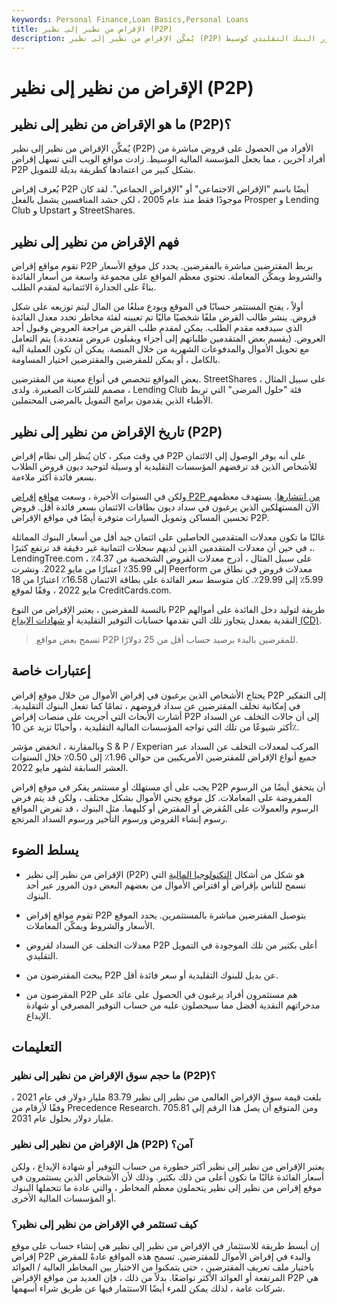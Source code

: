 ```yaml
---
keywords: Personal Finance,Loan Basics,Personal Loans
title: الإقراض من نظير إلى نظير (P2P)
description: يُمكِّن الإقراض من نظير إلى نظير (P2P) الفرد من الحصول على قرض مباشرة من فرد آخر ، مما يلغي دور البنك التقليدي كوسيط.
---
```


# الإقراض من نظير إلى نظير (P2P)
## ما هو الإقراض من نظير إلى نظير (P2P)؟

يُمكِّن الإقراض من نظير إلى نظير (P2P) الأفراد من الحصول على قروض مباشرة من أفراد آخرين ، مما يجعل المؤسسة المالية الوسيط. زادت مواقع الويب التي تسهل إقراض P2P بشكل كبير من اعتمادها كطريقة بديلة للتمويل.

يُعرف إقراض P2P أيضًا باسم "الإقراض الاجتماعي" أو "الإقراض الجماعي". لقد كان موجودًا فقط منذ عام 2005 ، لكن حشد المنافسين يشمل بالفعل Prosper و Lending Club و Upstart و StreetShares.

## فهم الإقراض من نظير إلى نظير

تقوم مواقع إقراض P2P بربط المقترضين مباشرة بالمقرضين. يحدد كل موقع الأسعار والشروط ويمكّن المعاملة. تحتوي معظم المواقع على مجموعة واسعة من أسعار الفائدة بناءً على الجدارة الائتمانية لمقدم الطلب.

أولاً ، يفتح المستثمر حسابًا في الموقع ويودع مبلغًا من المال ليتم توزيعه على شكل قروض. ينشر طالب القرض ملفًا شخصيًا ماليًا تم تعيينه لفئة مخاطر تحدد معدل الفائدة الذي سيدفعه مقدم الطلب. يمكن لمقدم طلب القرض مراجعة العروض وقبول أحد العروض. (يقسم بعض المتقدمين طلباتهم إلى أجزاء ويقبلون عروض متعددة.) يتم التعامل مع تحويل الأموال والمدفوعات الشهرية من خلال المنصة. يمكن أن تكون العملية آلية بالكامل ، أو يمكن للمقرضين والمقترضين اختيار المساومة.

بعض المواقع تتخصص في أنواع معينة من المقترضين. StreetShares ، على سبيل المثال ، مصمم للشركات الصغيرة. ولدى Lending Club فئة "حلول المرضى" التي تربط الأطباء الذين يقدمون برامج التمويل بالمرضى المحتملين.

## تاريخ الإقراض من نظير إلى نظير (P2P)

في وقت مبكر ، كان يُنظر إلى نظام إقراض P2P على أنه يوفر الوصول إلى الائتمان للأشخاص الذين قد ترفضهم المؤسسات التقليدية أو وسيلة لتوحيد ديون قروض الطلاب بسعر فائدة أكثر ملاءمة.

ولكن في السنوات الأخيرة ، وسعت [مواقع](/peer-to-peer-lending) [إقراض P2P من انتشارها](/peer-to-peer-lending). يستهدف معظمهم الآن المستهلكين الذين يرغبون في سداد ديون بطاقات الائتمان بسعر فائدة أقل. قروض تحسين المساكن وتمويل السيارات متوفرة أيضًا في مواقع الإقراض P2P.

غالبًا ما تكون معدلات المتقدمين الحاصلين على ائتمان جيد أقل من أسعار البنوك المماثلة ، في حين أن معدلات المتقدمين الذين لديهم سجلات ائتمانية غير دقيقة قد ترتفع كثيرًا. LendingTree.com ، على سبيل المثال ، أدرج معدلات القروض الشخصية من 4.37٪ إلى 35.99٪ اعتبارًا من مايو 2022. ونشرت Peerform معدلات قروض في نطاق من 5.99٪ إلى 29.99٪. كان متوسط سعر الفائدة على بطاقة الائتمان 16.58٪ اعتبارًا من 18 مايو 2022 ، وفقًا لموقع CreditCards.com.

بالنسبة للمقرضين ، يعتبر الإقراض من النوع P2P طريقة لتوليد دخل الفائدة على أموالهم النقدية بمعدل يتجاوز تلك التي تقدمها حسابات التوفير التقليدية أو [شهادات الإيداع (CD)](/certificateofdeposit).

> تسمح بعض مواقع P2P للمقرضين بالبدء برصيد حساب أقل من 25 دولارًا.

>

## إعتبارات خاصة

يحتاج الأشخاص الذين يرغبون في إقراض الأموال من خلال موقع إقراض P2P إلى التفكير في إمكانية تخلف المقترضين عن سداد قروضهم ، تمامًا كما تفعل البنوك التقليدية. أشارت الأبحاث التي أجريت على منصات إقراض P2P إلى أن حالات التخلف عن السداد أكثر شيوعًا من تلك التي تواجه المؤسسات المالية التقليدية ، وأحيانًا تزيد عن 10٪.

وبالمقارنة ، انخفض مؤشر S & P / Experian المركب لمعدلات التخلف عن السداد عبر جميع أنواع الإقراض للمقترضين الأمريكيين من حوالي 1.96٪ إلى 0.50٪ خلال السنوات العشر السابقة لشهر مايو 2022.

يجب على أي مستهلك أو مستثمر يفكر في موقع إقراض P2P أن يتحقق أيضًا من الرسوم المفروضة على المعاملات. كل موقع يجني الأموال بشكل مختلف ، ولكن قد يتم فرض الرسوم والعمولات على المُقرض أو المقترض أو كليهما. مثل البنوك ، قد تفرض المواقع رسوم إنشاء القروض ورسوم التأخير ورسوم السداد المرتجع.

## يسلط الضوء

- الإقراض من نظير إلى نظير (P2P) هو شكل من أشكال [التكنولوجيا المالية](/fintech) التي تسمح للناس بإقراض أو اقتراض الأموال من بعضهم البعض دون المرور عبر أحد البنوك.

- تقوم مواقع إقراض P2P بتوصيل المقترضين مباشرة بالمستثمرين. يحدد الموقع الأسعار والشروط ويمكّن المعاملات.

- معدلات التخلف عن السداد لقروض P2P أعلى بكثير من تلك الموجودة في التمويل التقليدي.

- يبحث المقترضون من P2P عن بديل للبنوك التقليدية أو سعر فائدة أقل.

- المقرضون من P2P هم مستثمرون أفراد يرغبون في الحصول على عائد على مدخراتهم النقدية أفضل مما سيحصلون عليه من حساب التوفير المصرفي أو شهادة الإيداع.

## التعليمات

### ما حجم سوق الإقراض من نظير إلى نظير (P2P)؟

بلغت قيمة سوق الإقراض العالمي من نظير إلى نظير 83.79 مليار دولار في عام 2021 ، وفقًا لأرقام من Precedence Research. ومن المتوقع أن يصل هذا الرقم إلى 705.81 مليار دولار بحلول عام 2031.

### هل الإقراض من نظير إلى نظير (P2P) آمن؟

يعتبر الإقراض من نظير إلى نظير أكثر خطورة من حساب التوفير أو شهادة الإيداع ، ولكن أسعار الفائدة غالبًا ما تكون أعلى من ذلك بكثير. وذلك لأن الأشخاص الذين يستثمرون في موقع إقراض من نظير إلى نظير يتحملون معظم المخاطر ، والتي عادة ما تتحملها البنوك أو المؤسسات المالية الأخرى.

### كيف تستثمر في الإقراض من نظير إلى نظير؟

إن أبسط طريقة للاستثمار في الإقراض من نظير إلى نظير هي إنشاء حساب على موقع إقراض P2P والبدء في إقراض الأموال للمقترضين. تسمح هذه المواقع عادةً للمقرض باختيار ملف تعريف المقترضين ، حتى يتمكنوا من الاختيار بين المخاطر العالية / العوائد المرتفعة أو العوائد الأكثر تواضعًا. بدلاً من ذلك ، فإن العديد من مواقع الإقراض P2P هي شركات عامة ، لذلك يمكن للمرء أيضًا الاستثمار فيها عن طريق شراء أسهمها.

